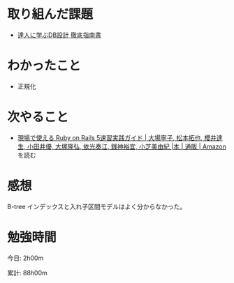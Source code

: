 # 取り組んだ課題
- [達人に学ぶDB設計 徹底指南書](https://www.amazon.co.jp/dp/B00EE1XPAI)

# わかったこと
- 正規化

# 次やること
- [現場で使える Ruby on Rails 5速習実践ガイド \| 大場寧子, 松本拓也, 櫻井達生, 小田井優, 大塚隆弘, 依光奏江, 銭神裕宜, 小芝美由紀 \|本 \| 通販 \| Amazon](https://www.amazon.co.jp/%E7%8F%BE%E5%A0%B4%E3%81%A7%E4%BD%BF%E3%81%88%E3%82%8B-Ruby-Rails-5%E9%80%9F%E7%BF%92%E5%AE%9F%E8%B7%B5%E3%82%AC%E3%82%A4%E3%83%89-%E5%A4%A7%E5%A0%B4%E5%AF%A7%E5%AD%90/dp/4839962227/ref=sr_1_6?__mk_ja_JP=%E3%82%AB%E3%82%BF%E3%82%AB%E3%83%8A&crid=7NL117JN69F3&keywords=Rails&qid=1642106965&sprefix=rails%2Caps%2C252&sr=8-6)を読む

# 感想

B-tree インデックスと入れ子区間モデルはよく分からなかった。　

# 勉強時間
今日: 2h00m

累計: 88h00m
